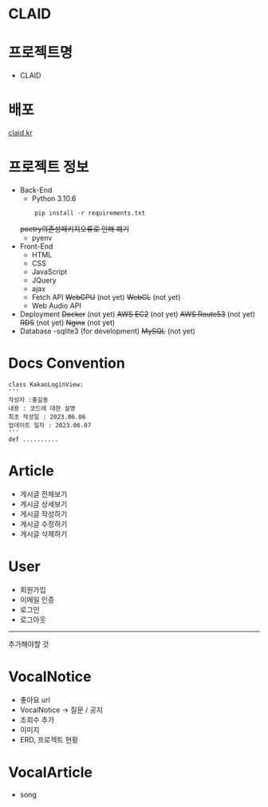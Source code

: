 # CLAID
# 프로젝트명
- CLAID

# 배포
[claid.kr](https://claid.kr)


# 프로젝트 정보
- Back-End
    - Python 3.10.6
    ```
        pip install -r requirements.txt
    ```
    ~~poetry의존성패키지오류로 인해 폐기~~
    - pyenv
- Front-End
    - HTML
    - CSS
    - JavaScript
    - JQuery
    - ajax
    - Fetch API
    ~~WebGPU~~  (not yet)
    ~~WebGL~~   (not yet)
    - Web Audio API
- Deployment
    ~~Docker~~  (not yet)
    ~~AWS EC2~~ (not yet)
    ~~AWS Route53~~ (not yet)
    ~~RDS~~ (not yet)
    ~~Nginx~~   (not yet)
- Database
    -sqlite3 (for development)
    ~~MySQL~~   (not yet)

# Docs Convention
```
class KakaoLoginView:
'''
작성자 :홍길동
내용 : 코드에 대한 설명
최초 작성일 : 2023.06.06
업데이트 일자 : 2023.06.07
'''
def ..........
```

# Article
- 게시글 전체보기
- 게시글 상세보기
- 게시글 작성하기
- 게시글 수정하기
- 게시글 삭제하기

# User
- 회원가입
- 이메일 인증
- 로그인
- 로그아웃
----------------------
추가해야할 것
# VocalNotice
- 좋아요 url
- VocalNotice -> 질문 / 공지
- 조회수 추가
- 이미지
- ERD, 프로젝트 현황

# VocalArticle
- song
